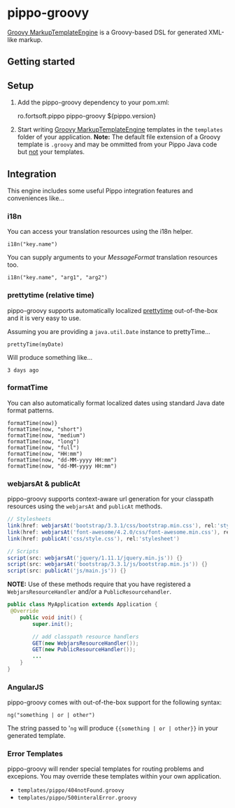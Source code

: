 pippo-groovy
=====================

[Groovy MarkupTemplateEngine][groovy] is a Groovy-based DSL for generated XML-like markup.

Getting started
---------------

Setup
-----

1) Add the pippo-groovy dependency to your pom.xml:

    <dependency>
        <groupId>ro.fortsoft.pippo</groupId>
        <artifactId>pippo-groovy</artifactId>
        <version>${pippo.version}</version>
    </dependency>

2)  Start writing [Groovy MarkupTemplateEngine][groovy] templates in the `templates` folder of your application.
**Note:** The default file extension of a Groovy template is `.groovy` and may be ommitted from your Pippo Java code but <u>not</u> your templates.

Integration
-----

This engine includes some useful Pippo integration features and conveniences like... 

### i18n

You can access your translation resources using the i18n helper.

    i18n("key.name")

You can supply arguments to your *MessageFormat* translation resources too.

    i18n("key.name", "arg1", "arg2")

### prettytime (relative time)

pippo-groovy supports automatically localized [prettytime][prettytime] out-of-the-box and it is very easy to use.

Assuming you are providing a `java.util.Date` instance to prettyTime...

    prettyTime(myDate)

Will produce something like...

    3 days ago

### formatTime

You can also automatically format localized dates using standard Java date format patterns.

    formatTime(now)}
    formatTime(now, "short")
    formatTime(now, "medium")
    formatTime(now, "long")
    formatTime(now, "full")
    formatTime(now, "HH:mm")
    formatTime(now, "dd-MM-yyyy HH:mm")
    formatTime(now, "dd-MM-yyyy HH:mm")

### webjarsAt & publicAt

pippo-groovy supports context-aware url generation for your classpath resources using the `webjarsAt` and `publicAt` methods.

```groovy
// Stylesheets
link(href: webjarsAt('bootstrap/3.3.1/css/bootstrap.min.css'), rel:'stylesheet')
link(href: webjarsAt('font-awesome/4.2.0/css/font-awesome.min.css'), rel:'stylesheet')
link(href: publicAt('css/style.css'), rel:'stylesheet')

// Scripts
script(src: webjarsAt('jquery/1.11.1/jquery.min.js')) {}
script(src: webjarsAt('bootstrap/3.3.1/js/bootstrap.min.js')) {}
script(src: publicAt('js/main.js')) {}
```

**NOTE:** Use of these methods require that you have registered a `WebjarsResourceHandler` and/or a `PublicResourcehandler`.

```java
public class MyApplication extends Application {
 @Override
    public void init() {
        super.init();

        // add classpath resource handlers
        GET(new WebjarsResourceHandler());
        GET(new PublicResourceHandler());
        ...
    }
}
```

### AngularJS

pippo-groovy comes with out-of-the-box support for the following syntax:

    ng("something | or | other")

The string passed to '`ng` will produce `{{something | or | other}}` in your generated template.

### Error Templates

pippo-groovy will render special templates for routing problems and excepions.  You may override these templates 
within your own application.

- `templates/pippo/404notFound.groovy`
- `templates/pippo/500interalError.groovy`

[groovy]: http://groovy-lang.org/docs/latest/html/documentation/markup-template-engine.html
[prettytime]: http://ocpsoft.org/prettytime
